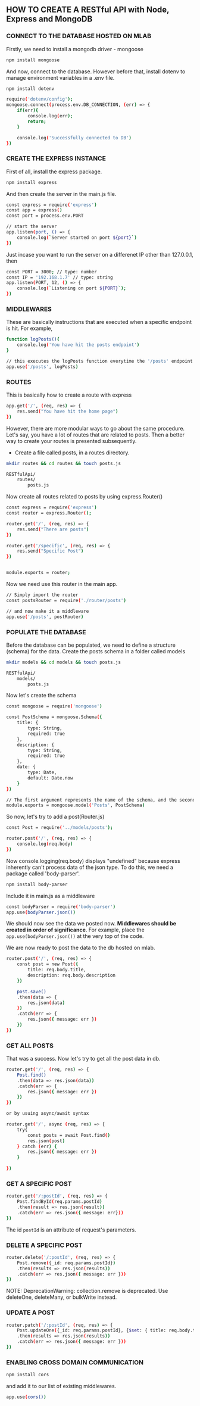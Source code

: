 ## HOW TO CREATE A RESTful API with Node, Express and MongoDB

### CONNECT TO THE DATABASE HOSTED ON MLAB
Firstly, we need to install a mongodb driver - mongoose

```bash
npm install mongoose
```

And now, connect to the database. However before that, install dotenv to manage environment variables in a .env file.
```bash
npm install dotenv
```

```bash
require('dotenv/config');
mongoose.connect(process.env.DB_CONNECTION, (err) => {
    if(err){
        console.log(err);
        return;
    }

    console.log('Successfully connected to DB')
})
```



### CREATE THE EXPRESS INSTANCE
First of all, install the express package.
```bash
npm install express
```

And then create the server in the main.js file.

```bash
const express = require('express')
const app = express()
const port = process.env.PORT

// start the server
app.listen(port, () => {
    console.log(`Server started on port ${port}`)
})
```

Just incase you want to run the server on a differenet IP other than 127.0.0.1, then

```bash
const PORT = 3000; // type: number
const IP = '192.168.1.7' // type: string
app.listen(PORT, 12, () => {
    console.log(`Listening on port ${PORT}`);
})
```



### MIDDLEWARES
These are basically instructions that are executed when a specific endpoint is hit.
For example,
```bash
function logPosts(){
    console.log('You have hit the posts endpoint')
}

// this executes the logPosts function everytime the '/posts' endpoint is hit.
app.use('/posts', logPosts)
```



### ROUTES
This is basically how to create a route with express
```bash
app.get('/', (req, res) => {
    res.send("You have hit the home page")
})
```

However, there are more modular ways to go about the same procedure.
Let's say, you have a lot of routes that are related to posts. Then a better way to create your routes is presented subsequently.

- Create a file called posts, in a routes directory.
```bash
mkdir routes && cd routes && touch posts.js

RESTfulApi/
    routes/
        posts.js
```

Now create all routes related to posts by using 
express.Router()

```bash
const express = require('express')
const router = express.Router();

router.get('/', (req, res) => {
    res.send("There are posts")
})

router.get('/specific', (req, res) => {
    res.send("Specific Post")
})


module.exports = router;
```

Now we need use this router in the main app.

```bash
// Simply import the router
const postsRouter = require('./router/posts')

// and now make it a middleware
app.use('/posts', postRouter)
```



### POPULATE THE DATABASE
Before the database can be populated, we need to define a structure (schema) for the data. Create the posts schema in a folder called models
```bash
mkdir models && cd models && touch posts.js

RESTfulApi/
    models/ 
        posts.js
```

Now let's create the schema

```bash
const mongoose = require('mongoose')

const PostSchema = mongoose.Schema({
    title: {
        type: String,
        required: true
    },
    description: {
        type: String,
        required: true
    },
    date: {
        type: Date,
        default: Date.now
    }
})

// The first argument represents the name of the schema, and the second argument is the schema itself.
module.exports = mongoose.model('Posts', PostSchema)
```

So now, let's try to add a post(Router.js)
```bash
const Post = require('../models/posts');

router.post('/', (req, res) => {
    console.log(req.body)
})
```

Now console.logging(req.body) displays "undefined" because express inherently can't process data of the json type. To do this, we need a package called 'body-parser'.

```bash
npm install body-parser
```

Include it in main.js as a middleware
```bash
const bodyParser = require('body-parser')
app.use(bodyParser.json())
```

We should now see the data we posted now. 
**Middlewares should be created in order of significance**. For example, place the ```app.use(bodyParser.json())``` at the very top of the code.

We are now ready to post the data to the db hosted on mlab.

```bash
router.post('/', (req, res) => {
    const post = new Post({
        title: req.body.title,
        description: req.body.description
    })

    post.save()
    .then(data => {
        res.json(data)
    })
    .catch(err => {
        res.json({ message: err })
    })
})
```



### GET ALL POSTS
That was a success. Now let's try to get all the post data in db.

```bash
router.get('/', (req, res) => {
    Post.find()
    .then(data => res.json(data))
    .catch(err => {
        res.json({ message: err })
    })
})

or by usuing async/await syntax

router.get('/', async (req, res) => {
    try{
        const posts = await Post.find()
        res.json(post)
    } catch (err) {
        res.json({ message: err })
    }
    
})
```



### GET A SPECIFIC POST
```bash
router.get('/:postId', (req, res) => {
    Post.findById(req.params.postId)
    .then(result => res.json(result))
    .catch(err => res.json({ message: err}))
})
```

The id ```postId``` is an attribute of request's parameters.




### DELETE A SPECIFIC POST
```bash
router.delete('/:postId', (req, res) => {
    Post.remove({_id: req.params.postId})
    .then(results => res.json(results))
    .catch(err => res.json({ message: err }))
})
```
NOTE:
DeprecationWarning: collection.remove is deprecated. Use deleteOne, deleteMany, or bulkWrite instead. 




### UPDATE A POST
```bash
router.patch('/:postId', (req, res) => {
    Post.updateOne({_id: req.params.postId}, {$set: { title: req.body.title }})
    .then(results => res.json(results))
    .catch(err => res.json({ message: err }))
})
```



### ENABLING CROSS DOMAIN COMMUNICATION
```bash
npm install cors
```
and add it to our list of existing middlewares.

```bash
app.use(cors())
```


